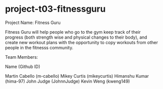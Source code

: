 # project-t03-fitnessguru
Project Name: Fitness Guru

Fitness Guru will help people who go to the gym keep track of their progress (both strength wise and physical changes to their body), and create new workout plans with the opportunity to copy workouts from other people in the fitnesss community.

Team Members:

Name (Github ID)

Martin Cabello (m-cabello)
Mikey Curtis (mikeycurtis)
Himanshu Kumar (hima-97)
John Judge (JohnnJudge)
Kevin Weng (kweng149)
